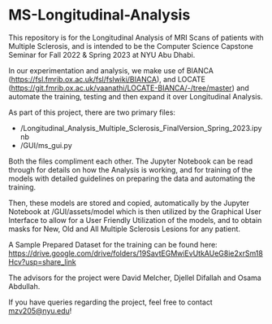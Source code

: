 # MS-Longitudinal-Analysis
This repository is for the Longitudinal Analysis of MRI Scans of patients with Multiple Sclerosis, and is intended to be the Computer Science Capstone Seminar for Fall 2022 &amp; Spring 2023 at NYU Abu Dhabi.

In our experimentation and analysis, we make use of BIANCA (https://fsl.fmrib.ox.ac.uk/fsl/fslwiki/BIANCA), and LOCATE (https://git.fmrib.ox.ac.uk/vaanathi/LOCATE-BIANCA/-/tree/master) and automate the training, testing and then expand it over Longitudinal Analysis.

As part of this project, there are two primary files:
-  /Longitudinal_Analysis_Multiple_Sclerosis_FinalVersion_Spring_2023.ipynb
-  /GUI/ms_gui.py

Both the files compliment each other. The Jupyter Notebook can be read through for details on how the Analysis is working, and for training of the models with detailed guidelines on preparing the data and automating the training. 

Then, these models are stored and copied, automatically by the Jupyter Notebook at /GUI/assets/model which is then utilized by the Graphical User Interface to allow for a User Friendly Utilization of the models, and to obtain masks for New, Old and All Multiple Sclerosis Lesions for any patient.

A Sample Prepared Dataset for the training can be found here: https://drive.google.com/drive/folders/19SavtEGMwiEvUtkAUeG8ie2xrSm18Hcv?usp=share_link 

The advisors for the project were David Melcher, Djellel Difallah and Osama Abdullah.

If you have queries regarding the project, feel free to contact mzv205@nyu.edu!


